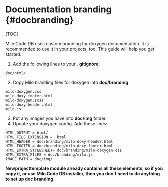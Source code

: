 Documentation branding {#docbranding}
===

[TOC]

Milo Code DB uses custom branding for doxygen documentation. It is recommended
to use it in your projects, too. This guide will help you get started.

1. Add the following lines to your . **gitignore**:
~~~
doc/html/
~~~
2. Copy Milo branding files for doxygen into **doc/branding**
~~~
milo-doxygen.css
milo-doxy-footer.html
milo-doxygen.scss
milo-doxy-header.html
milo.js
~~~
3. Put any images you have into **doc/img** folder.
4. Update your doxygen config. Add these lines:
~~~
HTML_OUTPUT = html/
HTML_FILE_EXTENSION = .html
HTML_HEADER = doc/branding/milo-doxy-header.html
HTML_FOOTER = doc/branding/milo-doxy-footer.html
HTML_EXTRA_STYLESHEET= doc/branding/milo-doxygen.css
HTML_EXTRA_FILES = doc/branding/milo.js
IMAGE_PATH = doc/img/
~~~

**Newprojecttemplate module already contains all these elements, so if you copy
it, or use Milo Code DB installer, then you don't need to do anything to set up
doc branding.**
